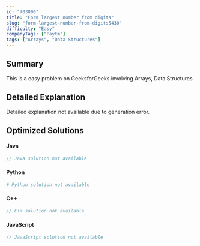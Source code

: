 ```yaml
---
id: "703000"
title: "Form largest number from digits"
slug: "form-largest-number-from-digits5430"
difficulty: "Easy"
companyTags: ["Paytm"]
tags: ["Arrays", "Data Structures"]
---
```


## Summary

This is a easy problem on GeeksforGeeks involving Arrays, Data Structures.

## Detailed Explanation

Detailed explanation not available due to generation error.

## Optimized Solutions

#### Java
```java
// Java solution not available
```

#### Python
```python
# Python solution not available
```

#### C++
```cpp
// C++ solution not available
```

#### JavaScript
```javascript
// JavaScript solution not available
```